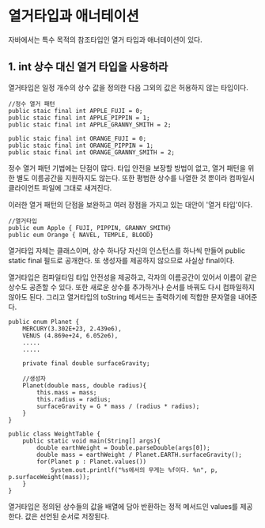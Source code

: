 # 열거타입과 애너테이션
자바에서는 특수 목적의 참조타입인 열거 타입과 애너테이션이 있다.

## 1. int 상수 대신 열거 타입을 사용하라
열거타입은 일정 개수의 상수 값을 정의한 다음 그외의 값은 허용하지 않는 타입이다.

    //정수 열거 패턴
    public staic final int APPLE_FUJI = 0;
    public staic final int APPLE_PIPPIN = 1;
    public staic final int APPLE_GRANNY_SMITH = 2;

    public staic final int ORANGE_FUJI = 0;
    public staic final int ORANGE_PIPPIN = 1;
    public staic final int ORANGE_GRANNY_SMITH = 2;

정수 열거 패턴 기법에는 단점이 많다. 타입 안전을 보장할 방법이 없고, 열거 패턴을 위한 별도 이름공간을 지원하지도 않는다. 또한 평범한 상수를 나열한 것 뿐이라 컴파일시 클라이언트 파일에 그대로 새겨진다. 

이러한 열거 패턴의 단점을 보완하고 여러 장점을 가지고 있는 대안이 '열거 타입'이다.

    //열거타입
    public eum Apple { FUJI, PIPPIN, GRANNY_SMITH}
    public eum Orange { NAVEL, TEMPLE, BLOOD}

열거타입 자체는 클래스이며, 상수 하나당 자신의 인스턴스를 하나씩 만들어 public static final 필드로 공개한다. 또 생성자를 제공하지 않으므로 사실상 final이다.

열거타입은 컴파일타임 타입 안전성을 제공하고, 각자의 이름공간이 있어서 이름이 같은 상수도 공존할 수 있다. 또한 새로운 상수를 추가하거나 순서를 바꿔도 다시 컴파일하지 않아도 된다. 그리고 열거타입의 toString 메서드는 출력하기에 적합한 문자열을 내어준다.

    public enum Planet {
        MERCURY(3.302E+23, 2.439e6),
        VENUS (4.869e+24, 6.052e6),
        .....
        .....

        private final double surfaceGravity;

        //생성자
        Planet(double mass, double radius){
            this.mass = mass;
            this.radius = radius;
            surfaceGravity = G * mass / (radius * radius);
        }
    }

    public class WeightTable {
        public static void main(String[] args){
            double earthWeight = Double.parseDouble(args[0]);
            double mass = earthWeight / Planet.EARTH.surfaceGravity();
            for(Planet p : Planet.values())
                System.out.printlf("%s에서의 무게는 %f이다. %n", p, p.surfaceWeight(mass));
        }
    }

열거타입은 정의된 상수들의 값을 배열에 담아 반환하는 정적 메서드인 values를 제공한다. 값은 선언된 순서로 저장된다.